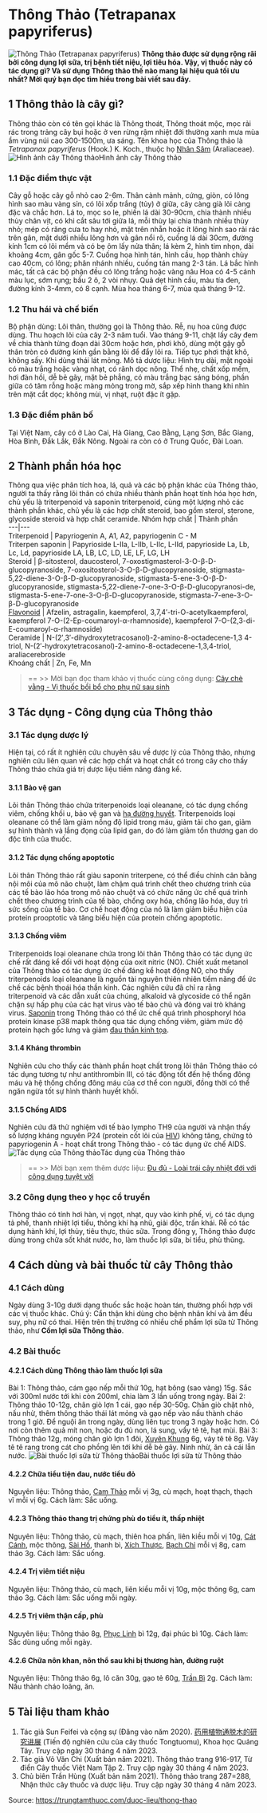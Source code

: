 # Thông Thảo (Tetrapanax papyriferus)

![Thông Thảo \(Tetrapanax papyriferus\)](https://trungtamthuoc.com/images/others/thong-thao-1-3776.jpg)
**Thông thảo được sử dụng rộng rãi bởi công dụng lợi sữa, trị bệnh tiết niệu, lợi tiêu hóa. Vậy, vị thuốc này có tác dụng gì? Và sử dụng Thông thảo thế nào mang lại hiệu quả tối ưu nhất? Mời quý bạn đọc tìm hiểu trong bài viết sau đây.**
##  1 Thông thảo là cây gì?
Thông thảo còn có tên gọi khác là Thông thoát, Thông thoát mộc, mọc rải rác trong trảng cây bụi hoặc ở ven rừng rậm nhiệt đới thường xanh mưa mùa ẩm vùng núi cao 300-1500m, ưa sáng.
Tên khoa học của Thông thảo là _Tetrapanax papyriferus_ (Hook.) K. Koch., thuộc họ [Nhân Sâm](https://trungtamthuoc.com/duoc-lieu/nhan-sam "Nhân Sâm") (Araliaceae).
![Hình ảnh cây Thông thảo](https://trungtamthuoc.com/images/item/thong-thao-2.jpg)Hình ảnh cây Thông thảo
### 1.1 Đặc điểm thực vật
Cây gỗ hoặc cây gỗ nhỏ cao 2-6m. Thân cành mảnh, cứng, giòn, có lông hình sao màu vàng sỉn, có lõi xốp trắng (tủy) ở giữa, cây càng già lõi càng đặc và chắc hơn. Lá to, mọc so le, phiến lá dài 30-90cm, chia thành nhiều thùy chân vịt, có khi cắt sâu tới giữa lá, mỗi thùy lại chia thành nhiều thùy nhỏ; mép có răng cưa to hay nhỏ, mặt trên nhẵn hoặc ít lông hình sao rải rác trên gân, mặt dưới nhiều lông hơn và gân nổi rõ, cuống lá dài 30cm, đường kính 1cm có lõi mềm và có bẹ ôm lấy nửa thân; lá kèm 2, hình tim nhọn, dài khoảng 4cm, gân gốc 5-7. 
Cuống hoa hình tán, hình cầu, họp thành chùy cao 40cm, có lông; phân nhánh nhiều, cuống tán mang 2-3 tán. Lá bắc hình mác, tất cả các bộ phận đều có lông trắng hoặc vàng nâu Hoa có 4-5 cánh màu lục, sớm rụng; bầu 2 ô, 2 vòi nhụy. Quả dẹt hình cầu, màu tía đen, đường kính 3-4mm, có 8 cạnh. Mùa hoa tháng 6-7, mùa quả tháng 9-12. 
### 1.2 Thu hái và chế biến
Bộ phận dùng: Lõi thân, thường gọi là Thông thảo. Rễ, nụ hoa cũng được dùng.
Thu hoạch lõi của cây 2-3 năm tuổi. Vào tháng 9-11, chặt lấy cây đem về chia thành từng đoạn dài 30cm hoặc hơn, phơi khô, dùng một gậy gỗ thân tròn có đường kính gần bằng lõi để đẩy lõi ra. Tiếp tục phơi thật khô, không sấy. Khi dùng thái lát mỏng.
Mô tả dược liệu: Hình trụ dài, mặt ngoài có màu trắng hoặc vàng nhạt, có rãnh dọc nông. Thể nhẹ, chất xốp mềm, hơi đàn hồi, dễ bẻ gãy, mặt bẻ phẳng, có màu trắng bạc sáng bóng, phần giữa có tâm rỗng hoặc màng mỏng trong mờ, sắp xếp hình thang khi nhìn trên mặt cắt dọc; không mùi, vị nhạt, ruột đặc ít gặp.
### 1.3 Đặc điểm phân bố
Tại Việt Nam, cây có ở Lào Cai, Hà Giang, Cao Bằng, Lạng Sơn, Bắc Giang, Hòa Bình, Đắk Lắk, Đắk Nông. Ngoài ra còn có ở Trung Quốc, Đài Loan.
##  2 Thành phần hóa học
Thông qua việc phân tích hoa, lá, quả và các bộ phận khác của Thông thảo, người ta thấy rằng lõi thân có chứa nhiều thành phần hoạt tính hóa học hơn, chủ yếu là triterpenoid và saponin triterpenoid, cùng một lượng nhỏ các thành phần khác, chủ yếu là các hợp chất steroid, bao gồm sterol, sterone, glycoside steroid và hợp chất ceramide.
Nhóm hợp chất | Thành phần  
---|---  
Triterpenoid | Papyriogenin A, A1, A2, papyriogenin C - M  
Triterpen saponin | Papyrioside L-Ⅱa, L-Ⅱb, L-Ⅱc, L-Ⅱd, papyrioside La, Lb, Lc, Ld, papyrioside LA, LB, LC, LD, LE, LF, LG, LH  
Steroid | β-sitosterol, daucosterol, 7-oxostigmasterol-3-O-β-D-glucopyranoside, 7-oxositosterol-3-O-β-D-glucopyranoside, stigmasta-5,22-diene-3-O-β-D-glucopyranoside, stigmasta-5-ene-3-O-β-D-glucopyranoside, stigmasta-5,22-diene-7-one-3-O-β-D-glucopyranosi-de, stigmasta-5-ene-7-one-3-O-β-D-glucopyranoside, stigmasta-7-ene-3-O-β-D-glucopyranoside  
[Flavonoid](https://trungtamthuoc.com/hoat-chat/flavonoid "Flavonoid") | Afzelin, astragalin, kaempferol, 3,7,4′-tri-O-acetylkaempferol, kaempferol 7-O-(2-Ep-coumaroyl-α-rhamnoside), kaempferol 7-O-(2,3-di-E-coumaroyl-α-rhamnoside)  
Ceramide | N-(2′,3′-dihydroxytetracosanol)-2-amino-8-octadecene-1,3 4-triol, N-(2′-hydroxytetracosanol)-2-amino-8-octadecene-1,3,4-triol, araliacerebroside  
Khoáng chất | Zn, Fe, Mn  
> == >> Mời bạn đọc tham khảo vị thuốc cùng công dụng: [Cây chè vằng - Vị thuốc bồi bổ cho phụ nữ sau sinh](https://trungtamthuoc.com/duoc-lieu/che-vang)
##  3 Tác dụng - Công dụng của Thông thảo
### 3.1 Tác dụng dược lý
Hiện tại, có rất ít nghiên cứu chuyên sâu về dược lý của Thông thảo, nhưng nghiên cứu liên quan về các hợp chất và hoạt chất có trong cây cho thấy Thông thảo chứa giá trị dược liệu tiềm năng đáng kể. 
#### 3.1.1 Bảo vệ gan
Lõi thân Thông thảo chứa triterpenoids loại oleanane, có tác dụng chống viêm, chống khối u, bảo vệ gan và [hạ đường huyết](https://trungtamthuoc.com/bai-viet/ha-glucose-mau "hạ đường huyết"). Triterpenoids loại oleanane có thể làm giảm nồng độ lipid trong máu, giảm tải cho gan, giảm sự hình thành và lắng đọng của lipid gan, do đó làm giảm tổn thương gan do độc tính của thuốc.
#### 3.1.2 Tác dụng chống apoptotic
Lõi thân Thông thảo rất giàu saponin triterpene, có thể điều chỉnh cân bằng nội môi của mô não chuột, làm chậm quá trình chết theo chương trình của các tế bào lão hóa trong mô não chuột và có chức năng ức chế quá trình chết theo chương trình của tế bào, chống oxy hóa, chống lão hóa, duy trì sức sống của tế bào. Cơ chế hoạt động của nó là làm giảm biểu hiện của protein prooptotic và tăng biểu hiện của protein chống apoptotic.
#### 3.1.3 Chống viêm
Triterpenoids loại oleanane chứa trong lõi thân Thông thảo có tác dụng ức chế rất đáng kể đối với hoạt động của oxit nitric (NO). Chiết xuất metanol của Thông thảo có tác dụng ức chế đáng kể hoạt động NO, cho thấy triterpenoids loại oleanane là nguồn tài nguyên thiên nhiên tiềm năng để ức chế các bệnh thoái hóa thần kinh. Các nghiên cứu đã chỉ ra rằng triterpenoid và các dẫn xuất của chúng, alkaloid và glycoside có thể ngăn chặn sự hấp phụ của các hạt virus vào tế bào chủ và đóng vai trò kháng virus. [Saponin](https://trungtamthuoc.com/hoat-chat/saponin "Saponin") trong Thông thảo có thể ức chế quá trình phosphoryl hóa protein kinase p38 mapk thông qua tác dụng chống viêm, giảm mức độ protein hạch gốc lưng và giảm [đau thần kinh tọa](https://trungtamthuoc.com/bai-viet/dau-than-kinh-toa "đau thần kinh tọa").
#### 3.1.4 Kháng thrombin
Nghiên cứu cho thấy các thành phần hoạt chất trong lõi thân Thông thảo có tác dụng tương tự như antithrombin III, có tác động tốt đến hệ thống đông máu và hệ thống chống đông máu của cơ thể con người, đồng thời có thể ngăn ngừa tốt sự hình thành huyết khối.
#### 3.1.5 Chống AIDS
Nghiên cứu đã thử nghiệm với tế bào lympho TH9 của người và nhận thấy số lượng kháng nguyên P24 (protein cốt lõi của [HIV](https://trungtamthuoc.com/bai-viet/chan-doan-va-dieu-tri-hivaids "HIV")) không tăng, chứng tỏ papyriogenin A - hoạt chất trong Thông thảo - có tác dụng ức chế AIDS.
![Tác dụng của Thông thảo](https://trungtamthuoc.com/images/item/thong-thao-4.jpg)Tác dụng của Thông thảo
> == >> Mời bạn xem thêm dược liệu: [Đu đủ - Loài trái cây nhiệt đới với công dụng tuyệt vời](https://trungtamthuoc.com/duoc-lieu/du-du-01)
### 3.2 Công dụng theo y học cổ truyền
Thông thảo có tính hơi hàn, vị ngọt, nhạt, quy vào kinh phế, vị, có tác dụng tả phế, thanh nhiệt lợi tiểu, thông khí hạ nhũ, giải độc, trấn khái. Rễ có tác dụng hành khí, lợi thủy, tiêu thực, thúc sữa.
Trong đông y, Thông thảo được dùng trong chữa sốt khát nước, ho, làm thuốc lợi sữa, bí tiểu, phù thũng.
##  4 Cách dùng và bài thuốc từ cây Thông thảo
### 4.1 Cách dùng 
Ngày dùng 3-10g dưới dạng thuốc sắc hoặc hoàn tán, thường phối hợp với các vị thuốc khác.
Chú ý: Cẩn thận khi dùng cho bệnh nhân khí và âm đều suy, phụ nữ có thai.
Hiện trên thị trường có nhiều chế phẩm lợi sữa từ Thông thảo, như **Cốm lợi sữa Thông thảo**.
### 4.2 Bài thuốc
#### 4.2.1 Cách dùng Thông thảo làm thuốc lợi sữa
Bài 1: Thông thảo, cám gạo nếp mỗi thứ 10g, hạt bông (sao vàng) 15g. Sắc với 300ml nước tới khi còn 200ml, chia làm 3 lần uống trong ngày.
Bài 2: Thông thảo 10-12g, chân giò lợn 1 cái, gạo nếp 30-50g. Chân giò chặt nhỏ, nấu nhừ, thêm thông thảo thái lát mỏng và gạo nếp vào nấu thành cháo trong 1 giờ. Để nguội ăn trong ngày, dùng liên tục trong 3 ngày hoặc hơn. Có nơi còn thêm quả mít non, hoặc đu đủ non, lá sung, vẩy tê tê, hạt mùi.
Bài 3: Thông thảo 12g, móng chân giò lợn 1 đôi, [Xuyên Khung](https://trungtamthuoc.com/hoat-chat/xuyen-khung "Xuyên Khung") 6g, vảy tê tê 8g. Vảy tê tê rang trong cát cho phồng lên tới khi dễ bẻ gãy. Ninh nhừ, ăn cả cái lẫn nước.
![Bài thuốc lợi sữa từ Thông thảo](https://trungtamthuoc.com/images/item/thong-thao-5.jpg)Bài thuốc lợi sữa từ Thông thảo
#### 4.2.2 Chữa tiểu tiện đau, nước tiểu đỏ
Nguyên liệu: Thông thảo, [Cam Thảo](https://trungtamthuoc.com/duoc-lieu/cam-thao-32 "Cam Thảo") mỗi vị 3g, cù mạch, hoạt thạch, thạch vĩ mỗi vị 6g.
Cách làm: Sắc uống.
#### 4.2.3 Thông thảo thang trị chứng phù do tiểu ít, thấp nhiệt
Nguyên liệu: Thông thảo, cù mạch, thiên hoa phấn, liên kiều mỗi vị 10g, [Cát Cánh](https://trungtamthuoc.com/duoc-lieu/cat-canh-74 "Cát Cánh"), mộc thông, [Sài Hồ](https://trungtamthuoc.com/hoat-chat/sai-ho "Sài Hồ"), thanh bì, [Xích Thược](https://trungtamthuoc.com/hoat-chat/xich-thuoc "Xích Thược"), [Bạch Chỉ](https://trungtamthuoc.com/duoc-lieu/bach-chi-42 "Bạch Chỉ") mỗi vị 8g, cam thảo 3g.
Cách làm: Sắc uống.
#### 4.2.4 Trị viêm tiết niệu
Nguyên liệu: Thông thảo, cù mạch, liên kiều mỗi vị 10g, mộc thông 6g, cam thảo 3g.
Cách làm: Sắc uống mỗi ngày.
#### 4.2.5 Trị viêm thận cấp, phù 
Nguyên liệu: Thông thảo 8g, [Phục Linh](https://trungtamthuoc.com/hoat-chat/phuc-linh "Phục Linh") bì 12g, đại phúc bì 10g.
Cách làm: Sắc dùng uống mỗi ngày.
#### 4.2.6 Chữa nôn khan, nôn thổ sau khi bị thương hàn, đường ruột
Nguyên liệu: Thông thảo 6g, lô căn 30g, gạo tẻ 60g, [Trần Bì](https://trungtamthuoc.com/hoat-chat/tran-bi "Trần Bì") 2g.
Cách làm: Nấu thành cháo loãng, ăn.
##  5 Tài liệu tham khảo
1. Tác giả Sun Feifei và cộng sự (Đăng vào năm 2020). [药用植物通脱木的研究进展](http://gxkx.ijournal.cn/html/gxkx/2020/4/20200403.html) (Tiến độ nghiên cứu của cây thuốc Tongtuomu), Khoa học Quảng Tây. Truy cập ngày 30 tháng 4 năm 2023. 
2. Tác giả Võ Văn Chi (Xuất bản năm 2021). Thông thảo trang 916-917, Từ điển Cây thuốc Việt Nam Tập 2. Truy cập ngày 30 tháng 4 năm 2023.
3. Chủ biên Trần Hùng (Xuất bản năm 2021). Thông thảo trang 287=288, Nhận thức cây thuốc và dược liệu. Truy cập ngày 30 tháng 4 năm 2023.


Source: https://trungtamthuoc.com/duoc-lieu/thong-thao